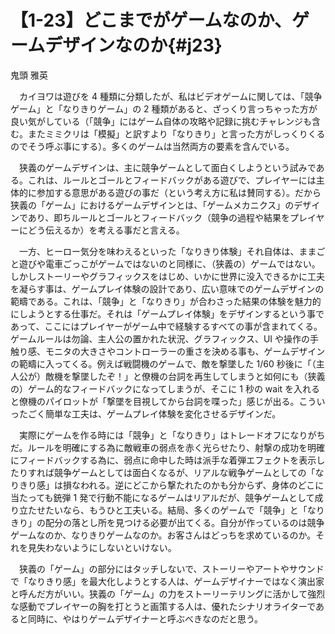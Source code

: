 # 【1-23】どこまでがゲームなのか、ゲームデザインなのか{#j23}

<div class="author">鬼頭 雅英</div>

　カイヨワは遊びを 4 種類に分類したが、私はビデオゲームに関しては、「競争ゲーム」と「なりきりゲーム」の 2 種類があると、ざっくり言っちゃった方が良い気がしている（「競争」にはゲーム自体の攻略や記録に挑むチャレンジも含む。またミミクリは「模擬」と訳すより「なりきり」と言った方がしっくりくるのでそう呼ぶ事にする）。多くのゲームは当然両方の要素を含んでいる。

　狭義のゲームデザインは、主に競争ゲームとして面白くしようという試みである。これは、ルールとゴールとフィードバックがある遊びで、プレイヤーには主体的に参加する意思がある遊びの事だ（という考え方に私は賛同する）。だから狭義の「ゲーム」におけるゲームデザインとは、「ゲームメカニクス」のデザインであり、即ちルールとゴールとフィードバック（競争の過程や結果をプレイヤーにどう伝えるか）を考える事だと言える。

　一方、ヒーロー気分を味わえるといった「なりきり体験」それ自体は、ままごと遊びや電車ごっこがゲームではないのと同様に、（狭義の）ゲームではない。しかしストーリーやグラフィックスをはじめ、いかに世界に没入できるかに工夫を凝らす事は、ゲームプレイ体験の設計であり、広い意味でのゲームデザインの範疇である。これは、「競争」と「なりきり」が合わさった結果の体験を魅力的にしようとする仕事だ。それは「ゲームプレイ体験」をデザインするという事であって、ここにはプレイヤーがゲーム中で経験するすべての事が含まれてくる。ゲームルールは勿論、主人公の置かれた状況、グラフィックス、UI や操作の手触り感、モニタの大きさやコントローラーの重さを決める事も、ゲームデザインの範疇に入ってくる。例えば戦闘機のゲームで、敵を撃墜した 1/60 秒後に「（主人公が）敵機を撃墜したぞ！」と僚機の台詞を再生してしまうと如何にも（狭義の）ゲーム的なフィードバックになってしまうが、そこに 1 秒の wait を入れると僚機のパイロットが「撃墜を目視してから台詞を喋った」感じが出る。こういったごく簡単な工夫は、ゲームプレイ体験を変化させるデザインだ。

　実際にゲームを作る時には「競争」と「なりきり」はトレードオフになりがちだ。ルールを明確にする為に敵戦車の弱点を赤く光らせたり、射撃の成功を明確にフィードバックする為に、弱点に命中した時は派手な着弾エフェクトを表示したりすれば競争ゲームとしては面白くなるが、リアルな戦争ゲームとしての「なりきり感」は損なわれる。逆にどこから撃たれたのかも分からず、身体のどこに当たっても銃弾 1 発で行動不能になるゲームはリアルだが、競争ゲームとして成り立たせたいなら、もうひと工夫いる。結局、多くのゲームで「競争」と「なりきり」の配分の落とし所を見つける必要が出てくる。自分が作っているのは競争ゲームなのか、なりきりゲームなのか。お客さんはどっちを求めているのか。それを見失わないようにしないといけない。

　狭義の「ゲーム」の部分にはタッチしないで、ストーリーやアートやサウンドで「なりきり感」を最大化しようとする人は、ゲームデザイナーではなく演出家と呼んだ方がいい。狭義の「ゲーム」の力をストーリーテリングに活かして強烈な感動でプレイヤーの胸を打とうと画策する人は、優れたシナリオライターであると同時に、やはりゲームデザイナーと呼ぶべきなのだと思う。
